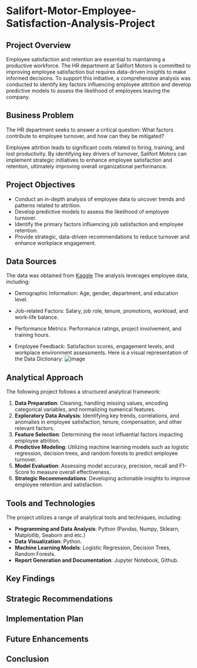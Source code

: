 # Salifort-Motor-Employee-Satisfaction-Analysis-Project

## Project Overview
Employee satisfaction and retention are essential to maintaining a productive workforce. The HR department at Salifort Motors is committed to improving employee satisfaction but requires data-driven insights to make informed decisions. To support this initiative, a comprehensive analysis was conducted to identify key factors influencing employee attrition and develop predictive models to assess the likelihood of employees leaving the company.


## Business Problem
The HR department seeks to answer a critical question:
What factors contribute to employee turnover, and how can they be mitigated?

Employee attrition leads to significant costs related to hiring, training, and lost productivity. By identifying key drivers of turnover, Salifort Motors can implement strategic initiatives to enhance employee satisfaction and retention, ultimately improving overall organizational performance.

## Project Objectives
- Conduct an in-depth analysis of employee data to uncover trends and patterns related to attrition.
- Develop predictive models to assess the likelihood of employee turnover.
- Identify the primary factors influencing job satisfaction and employee retention.
- Provide strategic, data-driven recommendations to reduce turnover and enhance workplace engagement.

## Data Sources
The data was obtained from [Kaggle](https://www.kaggle.com/datasets/mfaisalqureshi/hr-analytics-and-job-prediction?select=HR_comma_sep.csv)
The analysis leverages employee data, including:

- Demographic Information: Age, gender, department, and education level.

- Job-related Factors: Salary, job role, tenure, promotions, workload, and work-life balance.

- Performance Metrics: Performance ratings, project involvement, and training hours.

- Employee Feedback: Satisfaction scores, engagement levels, and workplace environment assessments.
Here is a visual representation of the Data Dictionary:
![image](https://github.com/user-attachments/assets/d2530d1f-c0ec-4a82-b893-678448e6ef6c)

## Analytical Approach
The following project follows a structured analytical framework:

1) **Data Preparation**: Cleaning, handling missing values, encoding categorical variables, and normalizing numerical features.
2) **Exploratory Data Analysis**: Identifying key trends, correlations, and anomalies in employee satisfaction, tenure, compensation, and other relevant factors.
3) **Feature Selection**: Determining the most influential factors impacting  employee attrition.
4) **Predictive Modeling**: Utilizing machine learning models such as logistic regression, decision trees, and random forests to predict employee turnover.
5) **Model Evaluation**: Assessing model accuracy, precision, recall and F1-Score to measure overall effectiveness.
6) **Strategic Recommendations**: Developing actionable insights to improve employee retention and satisfaction.

## Tools and Technologies
The project utilizes a range of analytical tools and techniques, including:
- **Programming and Data Analysis**: Python (Pandas, Numpy, Sklearn, Matplotlib, Seaborn and etc.)
- **Data Visualization**: Python.
- **Machine Learning Models**: Logistic Regression, Decision Trees, Random Forests.
- **Report Generation and Documentation**: Jupyter Notebook, Github.

## Key Findings


## Strategic Recommendations


## Implementation Plan


## Future Enhancements


## Conclusion
